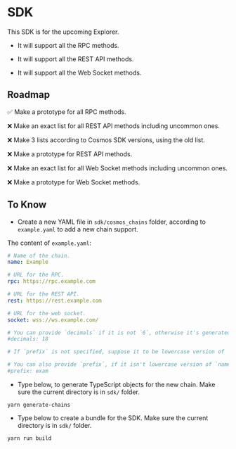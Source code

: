 # SDK

This SDK is for the upcoming Explorer.

-   It will support all the RPC methods.

-   It will support all the REST API methods.

-   It will support all the Web Socket methods.

## Roadmap

✅ Make a prototype for all RPC methods.

❌ Make an exact list for all REST API methods including uncommon ones.

❌ Make 3 lists according to Cosmos SDK versions, using the old list.

❌ Make a prototype for REST API methods.

❌ Make an exact list for all Web Socket methods including uncommon ones.

❌ Make a prototype for Web Socket methods.

## To Know

-   Create a new YAML file in `sdk/cosmos_chains` folder, according to `example.yaml` to add a new chain support.

The content of `example.yaml`:

```yaml
# Name of the chain.
name: Example

# URL for the RPC.
rpc: https://rpc.example.com

# URL for the REST API.
rest: https://rest.example.com

# URL for the web socket.
socket: wss://ws.example.com/

# You can provide `decimals` if it is not `6`, otherwise it's generated automatically.
#decimals: 18

# If `prefix` is not specified, suppose it to be lowercase version of `name`.

# You can also provide `prefix`, if it isn't lowercase version of `name`.
#prefix: exam
```

-   Type below, to generate TypeScript objects for the new chain.
    Make sure the current directory is in `sdk/` folder.

```
yarn generate-chains
```

-   Type below to create a bundle for the SDK.
    Make sure the current directory is in `sdk/` folder.

```
yarn run build
```
